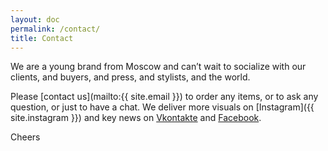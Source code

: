 ```yaml
---
layout: doc
permalink: /contact/
title: Contact
---
```


We are a young brand from Moscow and can’t wait to socialize with our clients, and buyers, and press, and stylists, and the world.

Please [contact us](mailto:{{ site.email }}) to order any items, or to ask any question, or just to have a chat. We deliver more visuals on [Instagram]({{ site.instagram }}) and key news on 
<a href="{{ site.vkontakte }}">Vkontakte</a> and 
<a href="{{ site.facebook }}">Facebook</a>.

Cheers
